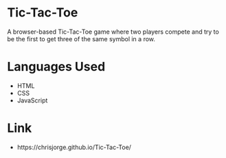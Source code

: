 <h1>Tic-Tac-Toe</h1>
A browser-based Tic-Tac-Toe game where two players compete and try to be the first to get three of the same symbol in a row.
<h1>Languages Used</h1>
<ul>
  <li>HTML</li>
  <li>CSS</li>
  <li>JavaScript</li>
</ul>
<h1>Link</h1>
<ul>
  <li> https://chrisjorge.github.io/Tic-Tac-Toe/</li>
</ul>
